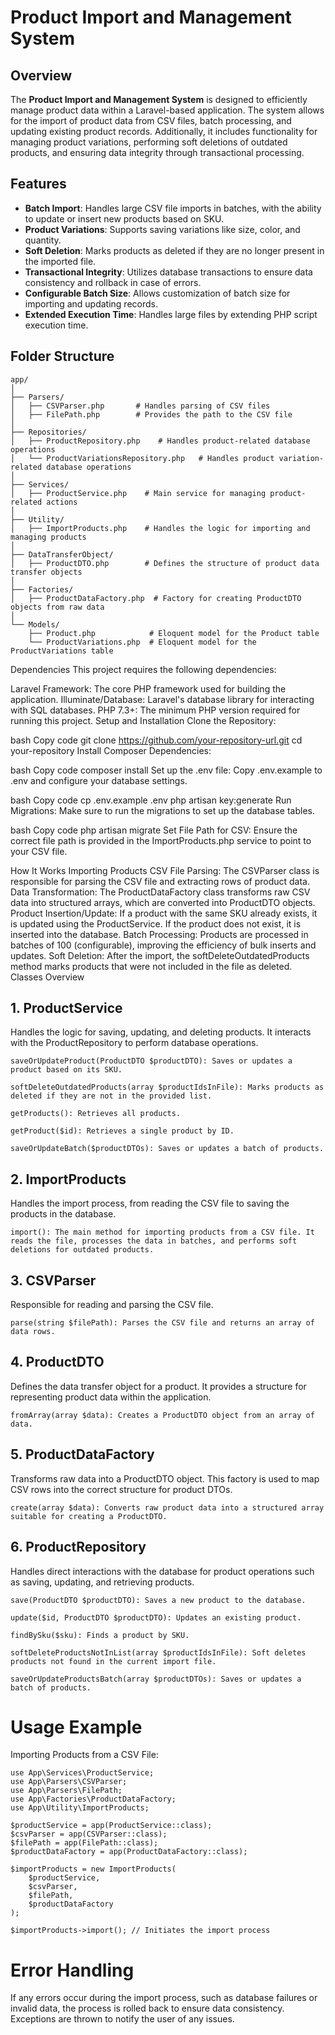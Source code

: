 # Product Import and Management System

## Overview

The **Product Import and Management System** is designed to efficiently manage product data within a Laravel-based application. The system allows for the import of product data from CSV files, batch processing, and updating existing product records. Additionally, it includes functionality for managing product variations, performing soft deletions of outdated products, and ensuring data integrity through transactional processing.

## Features

- **Batch Import**: Handles large CSV file imports in batches, with the ability to update or insert new products based on SKU.
- **Product Variations**: Supports saving variations like size, color, and quantity.
- **Soft Deletion**: Marks products as deleted if they are no longer present in the imported file.
- **Transactional Integrity**: Utilizes database transactions to ensure data consistency and rollback in case of errors.
- **Configurable Batch Size**: Allows customization of batch size for importing and updating records.
- **Extended Execution Time**: Handles large files by extending PHP script execution time.


## Folder Structure

```plaintext
app/
│
├── Parsers/
│   ├── CSVParser.php       # Handles parsing of CSV files
│   ├── FilePath.php        # Provides the path to the CSV file
│
├── Repositories/
│   ├── ProductRepository.php    # Handles product-related database operations
│   └── ProductVariationsRepository.php   # Handles product variation-related database operations
│
├── Services/
│   ├── ProductService.php    # Main service for managing product-related actions
│
├── Utility/
│   ├── ImportProducts.php    # Handles the logic for importing and managing products
│
├── DataTransferObject/
│   ├── ProductDTO.php        # Defines the structure of product data transfer objects
│
├── Factories/
│   ├── ProductDataFactory.php  # Factory for creating ProductDTO objects from raw data
│
└── Models/
    ├── Product.php            # Eloquent model for the Product table
    └── ProductVariations.php  # Eloquent model for the ProductVariations table
```

Dependencies
This project requires the following dependencies:

Laravel Framework: The core PHP framework used for building the application.
Illuminate/Database: Laravel's database library for interacting with SQL databases.
PHP 7.3+: The minimum PHP version required for running this project.
Setup and Installation
Clone the Repository:

bash
Copy code
git clone https://github.com/your-repository-url.git
cd your-repository
Install Composer Dependencies:

bash
Copy code
composer install
Set up the .env file: Copy .env.example to .env and configure your database settings.

bash
Copy code
cp .env.example .env
php artisan key:generate
Run Migrations: Make sure to run the migrations to set up the database tables.

bash
Copy code
php artisan migrate
Set File Path for CSV: Ensure the correct file path is provided in the ImportProducts.php service to point to your CSV file.

How It Works
Importing Products
CSV File Parsing: The CSVParser class is responsible for parsing the CSV file and extracting rows of product data.
Data Transformation: The ProductDataFactory class transforms raw CSV data into structured arrays, which are converted into ProductDTO objects.
Product Insertion/Update:
If a product with the same SKU already exists, it is updated using the ProductService.
If the product does not exist, it is inserted into the database.
Batch Processing: Products are processed in batches of 100 (configurable), improving the efficiency of bulk inserts and updates.
Soft Deletion: After the import, the softDeleteOutdatedProducts method marks products that were not included in the file as deleted.
Classes Overview
## 1. ProductService
Handles the logic for saving, updating, and deleting products. It interacts with the ProductRepository to perform database operations.

```saveOrUpdateProduct(ProductDTO $productDTO): Saves or updates a product based on its SKU.```

```softDeleteOutdatedProducts(array $productIdsInFile): Marks products as deleted if they are not in the provided list.```

````getProducts(): Retrieves all products.````

````getProduct($id): Retrieves a single product by ID.````

````saveOrUpdateBatch($productDTOs): Saves or updates a batch of products.````
## 2. ImportProducts
Handles the import process, from reading the CSV file to saving the products in the database.


````import(): The main method for importing products from a CSV file. It reads the file, processes the data in batches, and performs soft deletions for outdated products.````

## 3. CSVParser
Responsible for reading and parsing the CSV file.

````parse(string $filePath): Parses the CSV file and returns an array of data rows.````

## 4. ProductDTO
Defines the data transfer object for a product. It provides a structure for representing product data within the application.

````fromArray(array $data): Creates a ProductDTO object from an array of data.````

## 5. ProductDataFactory
Transforms raw data into a ProductDTO object. This factory is used to map CSV rows into the correct structure for product DTOs.

````create(array $data): Converts raw product data into a structured array suitable for creating a ProductDTO.````

## 6. ProductRepository
Handles direct interactions with the database for product operations such as saving, updating, and retrieving products.

```save(ProductDTO $productDTO): Saves a new product to the database.```

```update($id, ProductDTO $productDTO): Updates an existing product.```

```findBySku($sku): Finds a product by SKU.```

```softDeleteProductsNotInList(array $productIdsInFile): Soft deletes products not found in the current import file.```

```saveOrUpdateProductsBatch(array $productDTOs): Saves or updates a batch of products.```


# Usage Example
Importing Products from a CSV File:

```
use App\Services\ProductService;
use App\Parsers\CSVParser;
use App\Parsers\FilePath;
use App\Factories\ProductDataFactory;
use App\Utility\ImportProducts;

$productService = app(ProductService::class);
$csvParser = app(CSVParser::class);
$filePath = app(FilePath::class);
$productDataFactory = app(ProductDataFactory::class);

$importProducts = new ImportProducts(
    $productService,
    $csvParser,
    $filePath,
    $productDataFactory
);

$importProducts->import(); // Initiates the import process
```
# Error Handling
If any errors occur during the import process, such as database failures or invalid data, the process is rolled back to ensure data consistency. Exceptions are thrown to notify the user of any issues.

